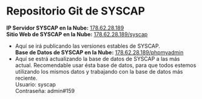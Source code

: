 # Repositorio Git de SYSCAP #

**IP Servidor SYSCAP en la Nube:** [178.62.28.189](http://178.62.28.189/)  
**Sitio Web de SYSCAP en la Nube:** [178.62.28.189/syscap](http://178.62.28.189/syscap)  
- Aquí se irá publicando las versiones estables de SYSCAP.  
**Base de Datos de SYSCAP en la Nube:** [178.62.28.189/phpmyadmin](http://178.62.28.189/phpmyadmin)  
- Aquí se estrá actualizando la base de datos de SYSCAP a las más actual. Recomendable usar ésta base de datos, para que todos estemos utilizando los mismos datos y trabajando con la base de datos más reciente.  
Usuario: syscap  
Contraseña: admin#159  